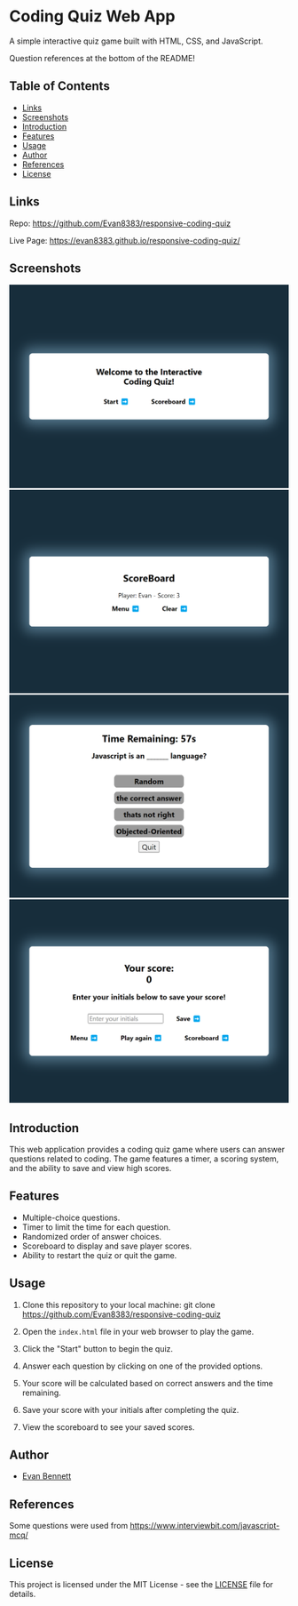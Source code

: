 # Coding Quiz Web App

A simple interactive quiz game built with HTML, CSS, and JavaScript.

Question references at the bottom of the README!

## Table of Contents
- [Links](#links)
- [Screenshots](#screenshots)
- [Introduction](#introduction)
- [Features](#features)
- [Usage](#usage)
- [Author](#author)
- [References](#references)
- [License](#license)

## Links

Repo: https://github.com/Evan8383/responsive-coding-quiz

Live Page: https://evan8383.github.io/responsive-coding-quiz/

## Screenshots

![Screenshot 1](./assets/127.0.0.1_5500_index.html%20(1).png)
![Screenshot 2](./assets/127.0.0.1_5500_index.html%20(2).png)
![Screenshot 3](./assets/127.0.0.1_5500_index.html%20(3).png)
![Screenshot 4](./assets/127.0.0.1_5500_index.html%20(4).png)


## Introduction

This web application provides a coding quiz game where users can answer questions related to coding. The game features a timer, a scoring system, and the ability to save and view high scores.

## Features

- Multiple-choice questions.
- Timer to limit the time for each question.
- Randomized order of answer choices.
- Scoreboard to display and save player scores.
- Ability to restart the quiz or quit the game.

## Usage

1. Clone this repository to your local machine: git clone https://github.com/Evan8383/responsive-coding-quiz

2. Open the `index.html` file in your web browser to play the game.

3. Click the "Start" button to begin the quiz.

4. Answer each question by clicking on one of the provided options.

5. Your score will be calculated based on correct answers and the time remaining.

6. Save your score with your initials after completing the quiz.

7. View the scoreboard to see your saved scores.

## Author

- [Evan Bennett](https://github.com/evan8383)

## References
Some questions were used from https://www.interviewbit.com/javascript-mcq/

## License

This project is licensed under the MIT License - see the [LICENSE](LICENSE) file for details.

